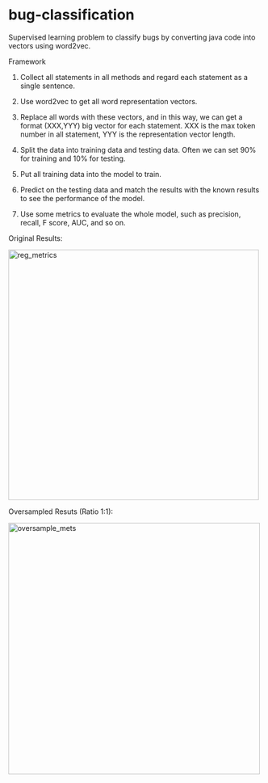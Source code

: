 # bug-classification

Supervised learning problem to classify bugs by converting java code into vectors using word2vec.

Framework

1) Collect all statements in all methods and regard each statement as a single sentence.

2) Use word2vec to get all word representation vectors. 

3) Replace all words with these vectors, and in this way, we can get a format (XXX,YYY) big vector for each statement. XXX is the max token number in all statement, YYY is the representation vector length.

4) Split the data into training data and testing data. Often we can set 90% for training and 10% for testing.

5) Put all training data into the model to train.

6) Predict on the testing data and match the results with the known results to see the performance of the model.

7) Use some metrics to evaluate the whole model, such as precision, recall, F score, AUC, and so on.

Original Results:


<img width="496" alt="reg_metrics" src="https://user-images.githubusercontent.com/26397102/60216166-52209100-9837-11e9-9f65-d420184fca4a.png">


Oversampled Resuts (Ratio 1:1):


<img width="498" alt="oversample_mets" src="https://user-images.githubusercontent.com/26397102/60216154-4af98300-9837-11e9-8f9e-38e690555e4c.png">
